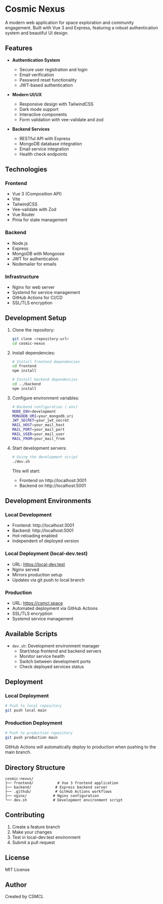 # Cosmic Nexus

A modern web application for space exploration and community engagement. Built with Vue 3 and Express, featuring a robust authentication system and beautiful UI design.

## Features

- **Authentication System**
  - Secure user registration and login
  - Email verification
  - Password reset functionality
  - JWT-based authentication

- **Modern UI/UX**
  - Responsive design with TailwindCSS
  - Dark mode support
  - Interactive components
  - Form validation with vee-validate and zod

- **Backend Services**
  - RESTful API with Express
  - MongoDB database integration
  - Email service integration
  - Health check endpoints

## Technologies

### Frontend
- Vue 3 (Composition API)
- Vite
- TailwindCSS
- Vee-validate with Zod
- Vue Router
- Pinia for state management

### Backend
- Node.js
- Express
- MongoDB with Mongoose
- JWT for authentication
- Nodemailer for emails

### Infrastructure
- Nginx for web server
- Systemd for service management
- GitHub Actions for CI/CD
- SSL/TLS encryption

## Development Setup

1. Clone the repository:
   ```bash
   git clone <repository-url>
   cd cosmic-nexus
   ```

2. Install dependencies:
   ```bash
   # Install frontend dependencies
   cd frontend
   npm install

   # Install backend dependencies
   cd ../backend
   npm install
   ```

3. Configure environment variables:
   ```bash
   # Backend configuration (.env)
   NODE_ENV=development
   MONGODB_URI=your_mongodb_uri
   JWT_SECRET=your_jwt_secret
   MAIL_HOST=your_mail_host
   MAIL_PORT=your_mail_port
   MAIL_USER=your_mail_user
   MAIL_FROM=your_mail_from
   ```

4. Start development servers:
   ```bash
   # Using the development script
   ./dev.sh
   ```

   This will start:
   - Frontend on http://localhost:3001
   - Backend on http://localhost:5001

## Development Environments

### Local Development
- Frontend: http://localhost:3001
- Backend: http://localhost:5001
- Hot-reloading enabled
- Independent of deployed version

### Local Deployment (local-dev.test)
- URL: https://local-dev.test
- Nginx served
- Mirrors production setup
- Updates via git push to local branch

### Production
- URL: https://csmcl.space
- Automated deployment via GitHub Actions
- SSL/TLS encryption
- Systemd service management

## Available Scripts

- `dev.sh`: Development environment manager
  - Start/stop frontend and backend servers
  - Monitor service health
  - Switch between development ports
  - Check deployed services status

## Deployment

### Local Deployment
```bash
# Push to local repository
git push local main
```

### Production Deployment
```bash
# Push to production repository
git push production main
```

GitHub Actions will automatically deploy to production when pushing to the main branch.

## Directory Structure

```
cosmic-nexus/
├── frontend/           # Vue 3 frontend application
├── backend/           # Express backend server
├── .github/           # GitHub Actions workflows
├── nginx/            # Nginx configuration
└── dev.sh            # Development environment script
```

## Contributing

1. Create a feature branch
2. Make your changes
3. Test in local-dev.test environment
4. Submit a pull request

## License

MIT License

## Author

Created by CSMCL
